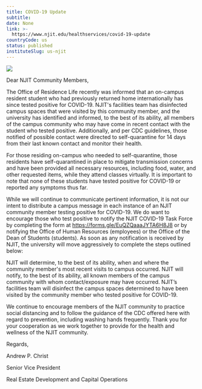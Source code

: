 ```yaml
---
title: COVID-19 Update
subtitle: 
date: None
link: >-
  https://www.njit.edu/healthservices/covid-19-update
countryCode: us
status: published
instituteSlug: us-njit
---
```

![](https://www.njit.edu/healthservices/sites/all/themes/njit_v1_2/favicon.ico)

Dear NJIT Community Members,

The Office of Residence Life recently was informed that an on-campus resident student who had previously returned home internationally has since tested positive for COVID-19. NJIT's facilities team has disinfected campus spaces that were visited by this community member, and the university has identified and informed, to the best of its ability, all members of the campus community who may have come in recent contact with the student who tested positive. Additionally, and per CDC guidelines, those notified of possible contact were directed to self-quarantine for 14 days from their last known contact and monitor their health.

For those residing on-campus who needed to self-quarantine, those residents have self-quarantined in place to mitigate transmission concerns and have been provided all necessary resources, including food, water, and other requested items, while they attend classes virtually. It is important to note that none of these students have tested positive for COVID-19 or reported any symptoms thus far.

While we will continue to communicate pertinent information, it is not our intent to distribute a campus message in each instance of an NJIT community member testing positive for COVID-19. We do want to encourage those who test positive to notify the NJIT COVID-19 Task Force by completing the form at https://forms.gle/EuQZQaaaJYTA6H8J8 or by notifying the Office of Human Resources (employees) or the Office of the Dean of Students (students). As soon as any notification is received by NJIT, the university will move aggressively to complete the steps outlined below:

NJIT will determine, to the best of its ability, when and where the community member's most recent visits to campus occurred. NJIT will notify, to the best of its ability, all known members of the campus community with whom contact/exposure may have occurred. NJIT’s facilities team will disinfect the campus spaces determined to have been visited by the community member who tested positive for COVID-19.

We continue to encourage members of the NJIT community to practice social distancing and to follow the guidance of the CDC offered here with regard to prevention, including washing hands frequently. Thank you for your cooperation as we work together to provide for the health and wellness of the NJIT community.

Regards,

Andrew P. Christ

Senior Vice President

Real Estate Development and Capital Operations
